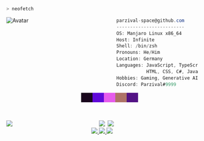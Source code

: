 ```zsh
> neofetch
```

<a href="https://parzival.space">
  <img align="left" src="https://github.com/parzival-space.png" alt="Avatar" width="290"/>
</a>

```csharp
parzival-space@github.com
-------------------------
OS: Manjaro Linux x86_64
Host: Infinite
Shell: /bin/zsh
Pronouns: He/Him
Location: Germany
Languages: JavaScript, TypeScript,
           HTML, CSS, C#, Java, C++, Rust
Hobbies: Gaming, Generative AI, 3D Printing, Hardware Hacking
Discord: Parzival#9999
```

<p align="center">
  &nbsp; &nbsp; &nbsp; &nbsp; &nbsp;
  <img
    alt=""
    src="images/19061d.png"
    width="30"
    height="25"
  /><img
    alt=""
    src="images/5f08d8.png"
    width="30"
    height="25"
  /><img
    alt=""
    src="images/e65bec.png"
    width="30"
    height="25"
  /><img
    alt=""
    src="images/ae7367.png"
    width="30"
    height="25"
  /><img
    alt=""
    src="images/531385.png"
    width="30"
    height="25"
  />
</p>

</br>

<p align="center">
  <a href="https://github.com/DenverCoder1/github-readme-streak-stats" target="_blank">
     <img
      src="https://github-readme-streak-stats.herokuapp.com?user=parzival-space&theme=dark&hide_border=true&background=00000000&count_private=true&ring=5f08d8&fire=5f08d8&currStreakLabel=5f08d8"
      align="left"
      width="47%"
    />
  </a>
  <a href="https://github.com/anuraghazra/github-readme-stats" target="_blank">
    <img 
      src="https://github-readme-stats.vercel.app/api?username=parzival-space&hide_title=true&hide_border=true&bg_color=00000000&text_color=FFFFFF&title_color=5f08d8"
      align="right"
      width="47%"
    />
  </a>
</p>

<!--
<p align="center">
  <a href="https://github.com/ryo-ma/github-profile-trophy">
    <img
      src="https://github-profile-trophy.vercel.app/?username=parzival-space&no-bg=true&no-frame=true&margin-h=15&color=02FAFC&theme=darkhub"
      align="center"
    />
  </a>
</p>
-->

<p align="center">
  <a href="https://ubuntu.com/" target="_blank">
    <img src="https://img.shields.io/badge/Ubuntu-E95420?style=for-the-badge&logo=ubuntu&logoColor=white">
  </a>
  <a href="https://manjaro.org/" target="_blank">
    <img src="https://img.shields.io/badge/Manjaro-35BF5C?style=for-the-badge&logo=Manjaro&logoColor=white">
  </a>
  <a href="https://www.microsoft.com/de-de/windows" target="_blank">
    <img src="https://img.shields.io/badge/Windows-0078D6?logo=windows&logoColor=fff&style=for-the-badge">
  </a>
  <a href="https://www.android.com/" target="_blank">
    <img src="https://img.shields.io/badge/Android-3DDC84?logo=android&logoColor=fff&style=for-the-badge">
  </a>
</p>

